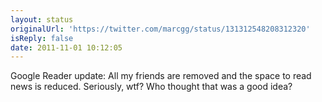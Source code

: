 ```yaml
---
layout: status
originalUrl: 'https://twitter.com/marcgg/status/131312548208312320'
isReply: false
date: 2011-11-01 10:12:05
---
```


Google Reader update: All my friends are removed and the space to read news is reduced. Seriously, wtf? Who thought that was a good idea?
